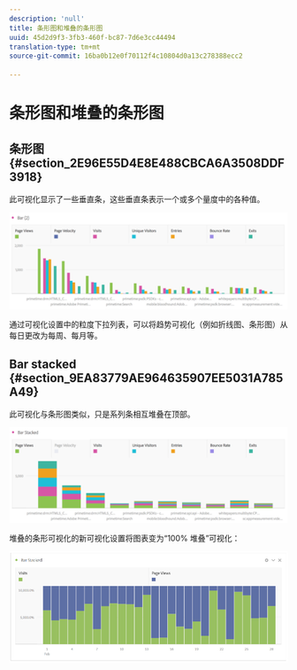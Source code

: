 ```yaml
---
description: 'null'
title: 条形图和堆叠的条形图
uuid: 45d2d9f3-3fb3-460f-bc87-7d6e3cc44494
translation-type: tm+mt
source-git-commit: 16ba0b12e0f70112f4c10804d0a13c278388ecc2

---
```



# 条形图和堆叠的条形图

## 条形图 {#section_2E96E55D4E8E488CBCA6A3508DDF3918}

此可视化显示了一些垂直条，这些垂直条表示一个或多个量度中的各种值。

![](assets/bar.png)

通过可视化设置中的粒度下拉列表，可以将趋势可视化（例如折线图、条形图）从每日更改为每周、每月等。

## Bar stacked {#section_9EA83779AE964635907EE5031A785A49}

此可视化与条形图类似，只是系列条相互堆叠在顶部。

![](assets/bar-stacked.png)

堆叠的条形可视化的新可视化设置将图表变为“100% 堆叠”可视化：

![](assets/stacked_100_percent.png)

